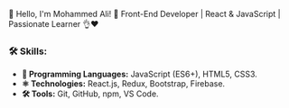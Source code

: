 👋 Hello, I'm Mohammed Ali!
🚀 Front-End Developer | React & JavaScript | Passionate Learner 👌❤

### 🛠️ Skills:  
- **📝 Programming Languages:** JavaScript (ES6+), HTML5, CSS3.  
- **⚛️ Technologies:** React.js, Redux, Bootstrap, Firebase.  
- **🛠️ Tools:** Git, GitHub, npm, VS Code.
